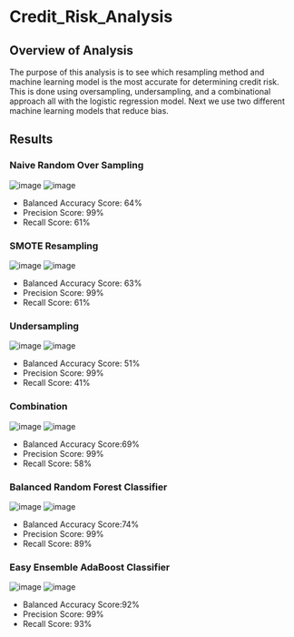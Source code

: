 # Credit_Risk_Analysis

## Overview of Analysis 
The purpose of this analysis is to see which resampling method and machine learning model is the most accurate for determining credit risk. This is done using oversampling, undersampling, and a combinational approach all with the logistic regression model. Next we use two different machine learning models that reduce bias. 

## Results 

### Naive Random Over Sampling 
![image](https://user-images.githubusercontent.com/100391913/199609648-559edc2b-edc5-48f6-88ed-471d81c0c6c0.png)
![image](https://user-images.githubusercontent.com/100391913/199607834-8a6846d6-6cd1-4f26-a821-5c76396fabb1.png)

* Balanced Accuracy Score: 64%
* Precision Score: 99%
* Recall Score: 61%

### SMOTE Resampling 
![image](https://user-images.githubusercontent.com/100391913/199609588-e81e8a3e-f302-4971-b39a-0795f2cba8b8.png)
![image](https://user-images.githubusercontent.com/100391913/199608752-9823ea97-4add-44cd-a32c-8f0d78ea79d1.png)

* Balanced Accuracy Score: 63%
* Precision Score: 99%
* Recall Score: 61%

### Undersampling 
![image](https://user-images.githubusercontent.com/100391913/199609511-91dc2a17-b78f-49eb-8219-9290fd8a4eaa.png)
![image](https://user-images.githubusercontent.com/100391913/199609095-687a6b18-97e2-40e5-a11b-0aa7c7c7bb8d.png)

* Balanced Accuracy Score: 51%
* Precision Score: 99%
* Recall Score: 41%

### Combination
![image](https://user-images.githubusercontent.com/100391913/199609410-44e7f5e2-0c43-4ff3-8e41-c6a3ea6a23bc.png)
![image](https://user-images.githubusercontent.com/100391913/199609334-272a3451-7dba-42c0-a488-bb365a5d58db.png)

* Balanced Accuracy Score:69%
* Precision Score: 99%
* Recall Score: 58%

### Balanced Random Forest Classifier
![image](https://user-images.githubusercontent.com/100391913/199610344-d457e903-2cd9-4cbd-a54f-f5930c2491c1.png)
![image](https://user-images.githubusercontent.com/100391913/199610389-84645426-06b2-4675-886c-6952f86ccb73.png)

* Balanced Accuracy Score:74%
* Precision Score: 99%
* Recall Score: 89%

### Easy Ensemble AdaBoost Classifier 
![image](https://user-images.githubusercontent.com/100391913/199614268-b174519b-196c-4119-98dd-657cde833e86.png)
![image](https://user-images.githubusercontent.com/100391913/199614325-b3cc68da-43f6-4d31-b767-9b584dffb77b.png)

* Balanced Accuracy Score:92%
* Precision Score: 99%
* Recall Score: 93%
